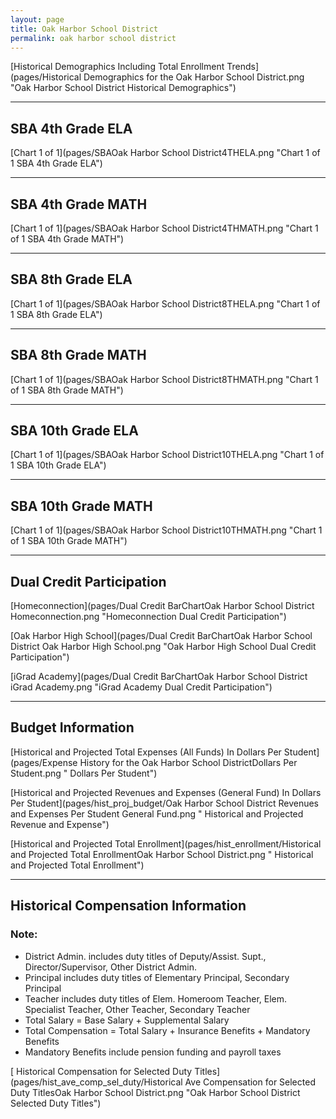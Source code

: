 ```yaml
---
layout: page
title: Oak Harbor School District
permalink: oak harbor school district
---
```



[Historical Demographics Including Total Enrollment Trends](pages/Historical Demographics for the Oak Harbor School District.png "Oak Harbor School District Historical Demographics")

___

## SBA 4th Grade ELA

[Chart 1 of 1](pages/SBAOak Harbor School District4THELA.png "Chart 1 of 1 SBA 4th Grade ELA")


___

## SBA 4th Grade MATH

[Chart 1 of 1](pages/SBAOak Harbor School District4THMATH.png "Chart 1 of 1 SBA 4th Grade MATH")


___

## SBA 8th Grade ELA

[Chart 1 of 1](pages/SBAOak Harbor School District8THELA.png "Chart 1 of 1 SBA 8th Grade ELA")


___

## SBA 8th Grade MATH

[Chart 1 of 1](pages/SBAOak Harbor School District8THMATH.png "Chart 1 of 1 SBA 8th Grade MATH")


___

## SBA 10th Grade ELA

[Chart 1 of 1](pages/SBAOak Harbor School District10THELA.png "Chart 1 of 1 SBA 10th Grade ELA")


___

## SBA 10th Grade MATH

[Chart 1 of 1](pages/SBAOak Harbor School District10THMATH.png "Chart 1 of 1 SBA 10th Grade MATH")


___

## Dual Credit Participation

[Homeconnection](pages/Dual Credit BarChartOak Harbor School District Homeconnection.png "Homeconnection Dual Credit Participation")

[Oak Harbor High School](pages/Dual Credit BarChartOak Harbor School District Oak Harbor High School.png "Oak Harbor High School Dual Credit Participation")

[iGrad Academy](pages/Dual Credit BarChartOak Harbor School District iGrad Academy.png "iGrad Academy Dual Credit Participation")


___

## Budget Information

[Historical and Projected Total Expenses (All Funds) In Dollars Per Student](pages/Expense History for the Oak Harbor School DistrictDollars Per Student.png " Dollars Per Student")

[Historical and Projected Revenues and Expenses (General Fund) In Dollars Per Student](pages/hist_proj_budget/Oak Harbor School District Revenues and Expenses Per Student General Fund.png " Historical and Projected Revenue and Expense")

[Historical and Projected Total Enrollment](pages/hist_enrollment/Historical and Projected Total EnrollmentOak Harbor School District.png " Historical and Projected Total Enrollment")


___

## Historical Compensation Information
### Note:
- District Admin. includes duty titles of Deputy/Assist. Supt., Director/Supervisor, Other District Admin.
- Principal includes duty titles of Elementary Principal, Secondary Principal
- Teacher includes duty titles of Elem. Homeroom Teacher, Elem. Specialist Teacher, Other Teacher, Secondary Teacher
- Total Salary = Base Salary + Supplemental Salary
- Total Compensation = Total Salary + Insurance Benefits + Mandatory Benefits
- Mandatory Benefits include pension funding and payroll taxes

[ Historical Compensation for Selected Duty Titles](pages/hist_ave_comp_sel_duty/Historical Ave Compensation for Selected Duty TitlesOak Harbor School District.png "Oak Harbor School District Selected Duty Titles")

